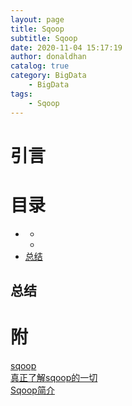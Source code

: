 ```yaml
---
layout: page
title: Sqoop
subtitle: Sqoop
date: 2020-11-04 15:17:19
author: donaldhan
catalog: true
category: BigData
    - BigData
tags:
    - Sqoop
---
```


# 引言



# 目录
* [](#)
    * [](#)
    * [](#)
* [总结](#总结)




###



###


## 总结


# 附
[sqoop](http://sqoop.apache.org/)   
[真正了解sqoop的一切](https://www.jianshu.com/p/ec9003d8918c)   
[Sqoop简介](https://www.jianshu.com/p/4250382abbc6)   
[]()   
[]()   